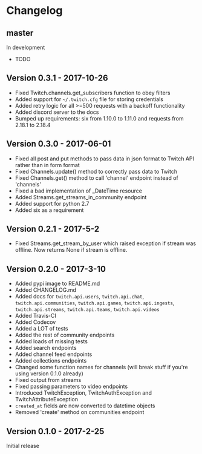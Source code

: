 # Changelog

## master

In development

- TODO

## Version 0.3.1 - 2017-10-26

- Fixed Twitch.channels.get_subscribers function to obey filters
- Added support for `~/.twitch.cfg` file for storing credentials
- Added retry logic for all >=500 requests with a backoff functionality
- Added discord server to the docs
- Bumped up requirements: six from 1.10.0 to 1.11.0 and requests from 2.18.1 to 2.18.4


## Version 0.3.0 - 2017-06-01

- Fixed all post and put methods to pass data in json format to Twitch API rather than in form format
- Fixed Channels.update() method to correctly pass data to Twitch
- Fixed Channels.get() method to call 'channel' endpoint instead of 'channels'
- Fixed a bad implementation of _DateTime resource
- Added Streams.get_streams_in_community endpoint
- Added support for python 2.7
- Added six as a requirement


## Version 0.2.1 - 2017-5-2

- Fixed Streams.get_stream_by_user which raised exception if stream was offline. Now returns None
  if stream is offline.


## Version 0.2.0 - 2017-3-10

- Added pypi image to README.md
- Added CHANGELOG.md
- Added docs for `twitch.api.users`, `twitch.api.chat`, `twitch.api.communities`,
  `twitch.api.games`, `twitch.api.ingests`, `twitch.api.streams`, `twitch.api.teams`,
  `twitch.api.videos`
- Added Travis-CI
- Added Codecov
- Added a LOT of tests
- Added the rest of community endpoints
- Added loads of missing tests
- Added search endpoints
- Added channel feed endpoints
- Added collections endpoints
- Changed some function names for channels (will break stuff if you're using version 0.1.0 already)
- Fixed output from streams
- Fixed passing parameters to video endpoints
- Introduced TwitchException, TwitchAuthException and TwitchAttributeException
- `created_at` fields are now converted to datetime objects
- Removed 'create' method on communities endpoint


## Version 0.1.0 - 2017-2-25

Initial release
